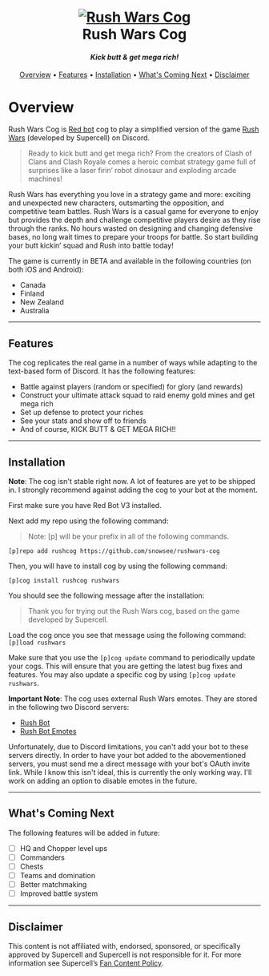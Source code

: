 <h1 align="center">
  <br>
  <a href="#"><img src="https://i.imgur.com/6O2HmHt.png" alt="Rush Wars Cog"></a>
  <br>
  Rush Wars Cog
  <br>
</h1>

<h4 align="center"><i>Kick butt & get mega rich!</i></h4>

<p align="center">
  <a href="#overview">Overview</a>
  •
  <a href="#features">Features</a>
  •
  <a href="#installation">Installation</a>
  •
  <a href="#whats-coming-next">What's Coming Next</a>
  •
  <a href="#disclaimer">Disclaimer</a>
</p>

# Overview

Rush Wars Cog is [Red bot](https://github.com/Cog-Creators/Red-DiscordBot) cog to play a simplified version of the game [Rush Wars](https://rushwarsgame.com) (developed by Supercell) on Discord. 

> Ready to kick butt and get mega rich? From the creators of Clash of Clans and Clash Royale comes a heroic combat strategy game full of surprises like a laser firin’ robot dinosaur and exploding arcade machines!

Rush Wars has everything you love in a strategy game and more: exciting and unexpected new characters, outsmarting the opposition, and competitive team battles. Rush Wars is a casual game for everyone to enjoy but provides the depth and challenge competitive players desire as they rise through the ranks. No hours wasted on designing and changing defensive bases, no long wait times to prepare your troops for battle. So start building your butt kickin’ squad and Rush into battle today!

The game is currently in BETA and available in the following countries (on both iOS and Android):  

- Canada
- Finland
- New Zealand
- Australia

---

## Features

The cog replicates the real game in a number of ways while adapting to the text-based form of Discord. It has the following features:

- Battle against players (random or specified) for glory (and rewards)  
- Construct your ultimate attack squad to raid enemy gold mines and get mega rich
- Set up defense to protect your riches  
- See your stats and show off to friends  
- And of course, KICK BUTT & GET MEGA RICH!!  

---

## Installation

**Note**: The cog isn't stable right now. A lot of features are yet to be shipped in. I strongly recommend against adding the cog to your bot at the moment.  

First make sure you have Red Bot V3 installed.

Next add my repo using the following command:

> Note: [p] will be your prefix in all of the following commands.  

`[p]repo add rushcog https://github.com/snowsee/rushwars-cog`

Then, you will have to install cog by using the following command:

`[p]cog install rushcog rushwars`

You should see the following message after the installation:
> Thank you for trying out the Rush Wars cog, based on the game developed by Supercell.

Load the cog once you see that message using the following command:
`[p]load rushwars`

Make sure that you use the `[p]cog update` command to periodically update your cogs. This will ensure that you are getting the latest bug fixes and features. You may also update a specific cog by using `[p]cog update rushwars`.

**Important Note**: The cog uses external Rush Wars emotes. They are stored in the following two Discord servers:

- [Rush Bot](https://discord.gg/gAxKGac)
- [Rush Bot Emotes](https://discord.gg/8euG6v8)

Unfortunately, due to Discord limitations, you can't add your bot to these servers directly. In order to have your bot added to the abovementioned servers, you must send me a direct message with your bot's OAuth invite link. While I know this isn't ideal, this is currently the only working way. I'll work on adding an option to disable emotes in the future.  

---

## What's Coming Next

The following features will be added in future:

- [ ] HQ and Chopper level ups
- [ ] Commanders
- [ ] Chests  
- [ ] Teams and domination
- [ ] Better matchmaking
- [ ] Improved battle system

---

## Disclaimer

This content is not affiliated with, endorsed, sponsored, or specifically approved by Supercell and Supercell is not responsible for it. For more information see Supercell’s [Fan Content Policy](www.supercell.com/fan-content-policy).
